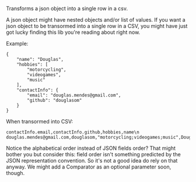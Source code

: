 Transforms a json object into a single row in a csv.

A json object might have nested objects and/or list of values. If you want a json object to be transormed into a single row in a CSV, you might have just got lucky finding this lib you're reading about right now.

Example:
```
{
    "name": "Douglas",
    "hobbies": [
        "motorcycling",
        "videogames",
        "music"
    ],
    "contactInfo": {
        "email": "douglas.mendes@gmail.com",
        "github": "douglasom"
    }
}
```
When transormed into CSV:
```
contactInfo.email,contactInfo.github,hobbies,name\n
douglas.mendes@gmail.com,douglasom,"motorcycling;videogames;music",Douglas\n
```

Notice the alphabetical order instead of JSON fields order? That might bother you but consider this: field order isn't something predicted by the JSON representation convention. So it's not a good idea do rely on that anyway. We might add a Comparator as an optional parameter soon, though.
